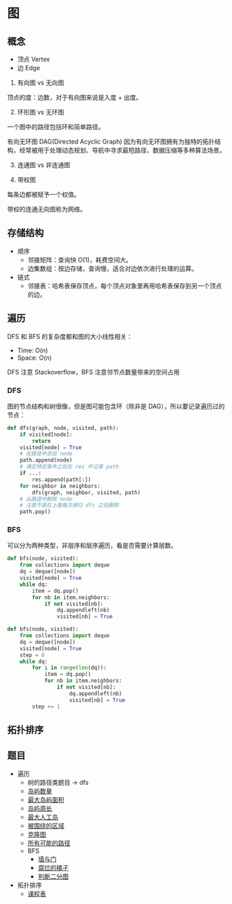 # 图

## 概念

- 顶点 Vertex
- 边 Edge

1. 有向图 vs 无向图

顶点的度：边数，对于有向图来说是入度 + 出度。

2. 环形图 vs 无环图

一个图中的路径包括环和简单路径。

有向无环图 DAG(Directed Acyclic Graph)
因为有向无环图拥有为独特的拓扑结构，经常被用于处理动态规划、导航中寻求最短路径、数据压缩等多种算法场景。

3. 连通图 vs 非连通图

4. 带权图

每条边都被赋予一个权值。

带权的连通无向图称为网络。

## 存储结构

- 顺序
  - 邻接矩阵：查询快 O(1)，耗费空间大。
  - 边集数组：按边存储，查询慢，适合对边依次进行处理的运算。
- 链式
  - 邻接表：哈希表保存顶点，每个顶点对象里再用哈希表保存到另一个顶点的边。

## 遍历

DFS 和 BFS 的复杂度都和图的大小线性相关：

- Time: O(n)
- Space: O(n)

DFS 注意 Stackoverflow，BFS 注意邻节点数量带来的空间占用

### DFS

图的节点结构和树很像，但是图可能包含环（除非是 DAG），所以要记录遍历过的节点：

```python
def dfs(graph, node, visited, path):
    if visited[node]:
        return
    visited[node] = True
    # 在路径中添加 node
    path.append(node)
    # 满足特定条件之后在 res 中记录 path
    if ...:
        res.append(path[:])
    for neighbor in neighbors:
        dfs(graph, neighbor, visited, path)
    # 从路径中删除 node
    # 注意不是在上面每次递归 dfs 之后删除
    path.pop()
```

### BFS

可以分为两种类型，非层序和层序遍历，看是否需要计算层数。

```python
def bfs(node, visited):
    from collections import deque
    dq = deque([node])
    visited[node] = True
    while dq:
        item = dq.pop()
        for nb in item.neighbors:
            if not visited[nb]:
                dq.appendleft(nb)
                visited[nb] = True
```

```python
def bfs(node, visited):
    from collections import deque
    dq = deque([node])
    visited[node] = True
    step = 0
    while dq:
        for i in range(len(dq)):
            item = dq.pop()
            for nb in item.neighbors:
                if not visited[nb]:
                    dq.appendleft(nb)
                    visited[nb] = True
        step += 1
```

## 拓扑排序

## 题目

- 遍历
  - 树的路径类题目 -> dfs
  - [岛屿数量](num_island.py)
  - [最大岛屿面积](max_area.py)
  - [岛屿周长](perimeter.py)
  - [最大人工岛](largest_island.py)
  - [被围绕的区域](surrounded_regions.py)
  - [克隆图](clone_graph.py)
  - [所有可能的路径](all_paths.py)
  - BFS
    - [墙与门](walls_and_gates.py)
    - [腐烂的橘子](rotting_oranges.py)
    - [判断二分图](bipartite.py)
- 拓扑排序
  - [课程表](courses.py)
